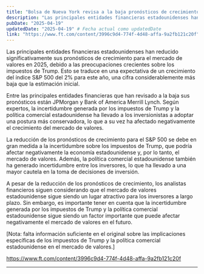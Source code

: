 ```yaml
---
title: "Bolsa de Nueva York revisa a la baja pronósticos de crecimiento del mercado de valores ante miedo a impuestos de Trump"
description: "Las principales entidades financieras estadounidenses han reducido significativamente sus pronósticos de crecimiento para el mercado de valores en 2025, debido a las preocupaciones crecientes sobre los impuestos de Trump. Esto se traduce en una expectativa de un crecimiento del índice S&P 500 del 2% para este año, una cifra considerablemente más baja que la estimación inicial."
pubDate: "2025-04-19"
updatedDate: "2025-04-19" # Fecha actual como updatedDate
link: "https://www.ft.com/content/3996c9d4-774f-4d48-affa-9a2fb121c20f"
---
```


Las principales entidades financieras estadounidenses han reducido significativamente sus pronósticos de crecimiento para el mercado de valores en 2025, debido a las preocupaciones crecientes sobre los impuestos de Trump. Esto se traduce en una expectativa de un crecimiento del índice S&P 500 del 2% para este año, una cifra considerablemente más baja que la estimación inicial.

Entre las principales entidades financieras que han revisado a la baja sus pronósticos están JPMorgan y Bank of America Merrill Lynch. Según expertos, la incertidumbre generada por los impuestos de Trump y la política comercial estadounidense ha llevado a los inversionistas a adoptar una postura más conservadora, lo que a su vez ha afectado negativamente el crecimiento del mercado de valores.

La reducción de los pronósticos de crecimiento para el S&P 500 se debe en gran medida a la incertidumbre sobre los impuestos de Trump, que podría afectar negativamente la economía estadounidense y, por lo tanto, el mercado de valores. Además, la política comercial estadounidense también ha generado incertidumbre entre los inversores, lo que ha llevado a una mayor cautela en la toma de decisiones de inversión.

A pesar de la reducción de los pronósticos de crecimiento, los analistas financieros siguen considerando que el mercado de valores estadounidense sigue siendo un lugar atractivo para los inversores a largo plazo. Sin embargo, es importante tener en cuenta que la incertidumbre generada por los impuestos de Trump y la política comercial estadounidense sigue siendo un factor importante que puede afectar negativamente el mercado de valores en el futuro.

[Nota: falta información suficiente en el original sobre las implicaciones específicas de los impuestos de Trump y la política comercial estadounidense en el mercado de valores.]

https://www.ft.com/content/3996c9d4-774f-4d48-affa-9a2fb121c20f

---

